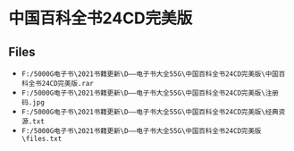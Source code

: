 # 中国百科全书24CD完美版

## Files

- `F:/5000G电子书\2021书籍更新\D——电子书大全55G\中国百科全书24CD完美版\中国百科全书24CD完美版.rar`
- `F:/5000G电子书\2021书籍更新\D——电子书大全55G\中国百科全书24CD完美版\注册码.jpg`
- `F:/5000G电子书\2021书籍更新\D——电子书大全55G\中国百科全书24CD完美版\经典资源.txt`
- `F:/5000G电子书\2021书籍更新\D——电子书大全55G\中国百科全书24CD完美版\files.txt`
